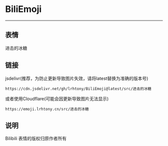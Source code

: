 # BiliEmoji
---
## 表情
进击的冰糖
## 链接
jsdelivr(推荐，为防止更新导致图片失效，请将latest替换为准确的版本号)
```
https://cdn.jsdelivr.net/gh/lrhtony/BiliEmoji@latest/src/进击的冰糖
```
或者使用Cloudflare(可能会因更新导致图片无法显示)
```
https://emoji.lrhtony.cn/src/进击的冰糖
```
## 说明
Bilibili 表情的版权归原作者所有
